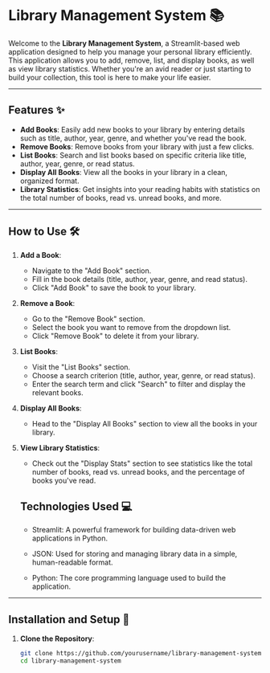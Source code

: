 # Library Management System 📚

Welcome to the **Library Management System**, a Streamlit-based web application designed to help you manage your personal library efficiently. This application allows you to add, remove, list, and display books, as well as view library statistics. Whether you're an avid reader or just starting to build your collection, this tool is here to make your life easier.

---

## Features ✨

- **Add Books**: Easily add new books to your library by entering details such as title, author, year, genre, and whether you've read the book.
- **Remove Books**: Remove books from your library with just a few clicks.
- **List Books**: Search and list books based on specific criteria like title, author, year, genre, or read status.
- **Display All Books**: View all the books in your library in a clean, organized format.
- **Library Statistics**: Get insights into your reading habits with statistics on the total number of books, read vs. unread books, and more.

---

## How to Use 🛠️

1. **Add a Book**:
   - Navigate to the "Add Book" section.
   - Fill in the book details (title, author, year, genre, and read status).
   - Click "Add Book" to save the book to your library.

2. **Remove a Book**:
   - Go to the "Remove Book" section.
   - Select the book you want to remove from the dropdown list.
   - Click "Remove Book" to delete it from your library.

3. **List Books**:
   - Visit the "List Books" section.
   - Choose a search criterion (title, author, year, genre, or read status).
   - Enter the search term and click "Search" to filter and display the relevant books.

4. **Display All Books**:
   - Head to the "Display All Books" section to view all the books in your library.

5. **View Library Statistics**:
   - Check out the "Display Stats" section to see statistics like the total number of books, read vs. unread books, and the percentage of books you've read.


   ## **Technologies Used 💻**
    - Streamlit: A powerful framework for building data-driven web applications in Python.

    - JSON: Used for storing and managing library data in a simple, human-readable format.

    - Python: The core programming language used to build the application.

---

## Installation and Setup 🚀

1. **Clone the Repository**:
   ```bash
   git clone https://github.com/yourusername/library-management-system.git
   cd library-management-system

